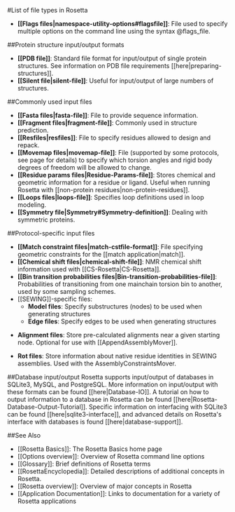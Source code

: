 #List of file types in Rosetta

* **[[Flags files|namespace-utility-options#flagsfile]]**: File used to specify multiple options on the command line using the syntax @flags_file.

##Protein structure input/output formats
* **[[PDB file]]**: Standard file format for input/output of single protein structures. See information on PDB file requirements [[here|preparing-structures]].
* **[[Silent file|silent-file]]**: Useful for input/output of large numbers of structures.

##Commonly used input files
* **[[Fasta files|fasta-file]]**: File to provide sequence information.
* **[[Fragment files|fragment-file]]**: Commonly used in structure prediction.
* **[[Resfiles|resfiles]]**: File to specify residues allowed to design and repack.
* **[[Movemap files|movemap-file]]**: File (supported by some protocols, see page for details) to specify which torsion angles and rigid body degrees of freedom will be allowed to change.
* **[[Residue params files|Residue-Params-file]]**: Stores chemical and geometric information for a residue or ligand. Useful when running Rosetta with [[non-protein residues|non-protein-residues]].
* **[[Loops files|loops-file]]**: Specifies loop definitions used in loop modeling.
* **[[Symmetry file|Symmetry#Symmetry-definition]]**: Dealing with symmetric proteins.

##Protocol-specific input files
* **[[Match constraint files|match-cstfile-format]]**: File specifying geometric constraints for the [[match application|match]].
* **[[Chemical shift files|chemical-shift-file]]**: NMR chemical shift information used with [[CS-Rosetta|CS-Rosetta]].
* **[[Bin transition probabilities files|Bin-transition-probabilities-file]]**: Probabilities of transitioning from one mainchain torsion bin to another, used by some sampling schemes.
* [[SEWING]]-specific files:
  * **Model files**: Specify substructures (nodes) to be used when generating structures
  * **Edge files**: Specify edges to be used when generating structures

<!--BEGIN_INTERNAL-->
  * **Alignment files**: Store pre-calculated alignments near a given starting node. Optional for use with [[AppendAssemblyMover]]. 
<!--END_INTERNAL-->

  * **Rot files**: Store information about native residue identities in SEWING assemblies. Used with the AssemblyConstraintsMover.

##Database input/output
Rosetta supports input/output of databases in SQLite3, MySQL, and PostgreSQL. 
More information on input/output with these formats can be found [[here|Database-IO]]. 
A tutorial on how to output information to a database in Rosetta can be found [[here|Rosetta-Database-Output-Tutorial]].
Specific information on interfacing with SQLite3 can be found [[here|sqlite3-interface]], and advanced details on Rosetta's interface with databases is found [[here|database-support]]. 

##See Also

* [[Rosetta Basics]]: The Rosetta Basics home page
* [[Options overview]]: Overview of Rosetta command line options
* [[Glossary]]: Brief definitions of Rosetta terms
* [[RosettaEncyclopedia]]: Detailed descriptions of additional concepts in Rosetta.
* [[Rosetta overview]]: Overview of major concepts in Rosetta
* [[Application Documentation]]: Links to documentation for a variety of Rosetta applications